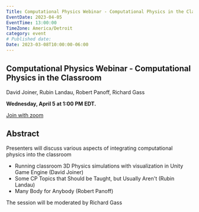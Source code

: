 ```yaml
---
Title: Computational Physics Webinar - Computational Physics in the Classroom
EventDate: 2023-04-05
EventTime: 13:00:00
TimeZone: America/Detroit
category: event
# Published date:
Date: 2023-03-08T10:00:00-06:00
---
```


## Computational Physics Webinar - Computational Physics in the Classroom

David Joiner, Rubin Landau, Robert Panoff, Richard Gass

**Wednesday, April 5 at 1:00 PM EDT.**

[Join with zoom](https://us02web.zoom.us/j/84696253404?pwd=bCthci9icjVTaHI2cFVGVmZWay9aUT09)


## Abstract
 
Presenters will discuss various aspects of integrating computational physics into the classroom

- Running classroom 3D Physics simulations with visualization in Unity Game Engine (David Joiner)
- Some CP Topics that Should be Taught, but Usually Aren't (Rubin Landau)
- Many Body for Anybody (Robert Panoff)

The session will be moderated by Richard Gass
